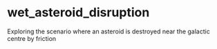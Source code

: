 # wet_asteroid_disruption
Exploring the scenario where an asteroid is destroyed near the galactic centre by friction
